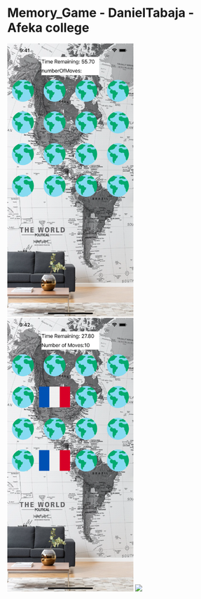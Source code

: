 # Memory_Game  - DanielTabaja - Afeka college
<img src="https://github.com/Dtabaja/Memory_Game/blob/master/Simulator%20Screen%20Shot%20-%20iPhone%2011%20Pro%20Max%20-%202020-05-18%20at%2021.41.46.png" width="288">

<img src="https://github.com/Dtabaja/Memory_Game/blob/master/Simulator%20Screen%20Shot%20-%20iPhone%2011%20Pro%20Max%20-%202020-05-18%20at%2021.42.14.png" width="288">


<img src="https://github.com/Dtabaja/Memory_Game/blob/master/Simulator%20Screen%20Shot%20-%20iPhone%2011%20Pro%20Max%20-%202020-05-18%20at%2021.43.23.png" width="288">
